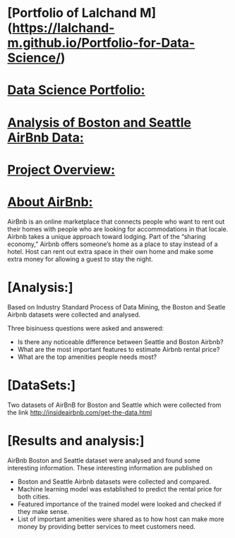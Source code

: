 # [Portfolio of Lalchand M] (https://lalchand-m.github.io/Portfolio-for-Data-Science/)

# [Data Science Portfolio:](https://lalchand-m.github.io/Portfolio-for-Data-Science/)

# [Analysis of Boston and Seattle AirBnb Data:](https://lalchand-m.github.io/Portfolio-for-Data-Science/)

# [Project Overview:](https://lalchand-m.github.io/Portfolio-for-Data-Science/)

# [About AirBnb:](https://lalchand-m.github.io/Portfolio-for-Data-Science/) 

AirBnb is an online marketplace that connects people who want to rent out their homes with people who are looking for accommodations in that locale. Airbnb takes a unique approach toward lodging. Part of the “sharing economy,” Airbnb offers someone’s home as a place to stay instead of a hotel. Host can rent out extra space in their own home and make some extra money for allowing a guest to stay the night.

# [Analysis:] 

Based on Industry Standard Process of Data Mining, the Boston and Seatle Airbnb datasets were collected and analysed. 

Three bisinuess questions were asked and answered:

* Is there any noticeable difference between Seattle and Boston Airbnb?
* What are the most important features to estimate Airbnb rental price?
* What are the top amenities people needs most?

# [DataSets:] 

Two datasets of AirBnB for Boston and Seattle which were collected from the link  http://insideairbnb.com/get-the-data.html

# [Results and analysis:] 

AirBnb Boston and Seattle dataset were analysed and found some interesting information. These interesting information are published on 

* Boston and Seattle Airbnb datasets were collected and compared.
* Machine learning model was established to predict the rental price for both cities.
* Featured importance of the trained model were looked and checked if they make sense.
* List of important amenities were shared as to how host can make more money by providing better services to meet customers need.
